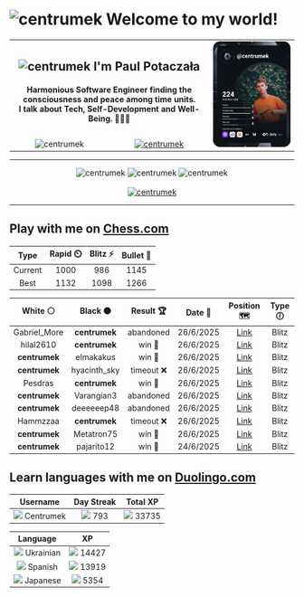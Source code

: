 <h1>
  <img
    src="https://emojis.slackmojis.com/emojis/images/1531849430/4246/blob-sunglasses.gif"
    width="30"
    alt="centrumek"
  />
  Welcome to my world!
</h1>

<table>
  <tbody>
    <tr>
      <td align="center" width="70%" colspan="2">
        <h2>
          <img
            src="https://raw.githubusercontent.com/MartinHeinz/MartinHeinz/master/wave.gif"
            width="30px"
            alt="centrumek"
          />
          I'm Paul Potaczała
        </h2>
        <h4>
          Harmonious Software Engineer finding the consciousness and peace among time units.
          <br/>
          I talk about Tech, Self-Development and Well-Being. 🌿🧘🚀
        </h4>
      </td>
      <td width="30%" rowspan="2">
        <a href="https://app.daily.dev/centrumek">
          <img
            src="./devcard.svg"
            alt="centrumek"
          />
        </a>
      </td>
    </tr>
    <tr align="center">
      <td>
        <img
          src="https://komarev.com/ghpvc/?username=centrumek&label=visitors&color=0e75b6&style=flat"
          alt="centrumek"
        >
      </td>
      <td>
        <a href="https://stackoverflow.com/users/14496012/centrumek">
          <img
            src="https://stackoverflow.com/users/flair/14496012.png?theme=dark"
            alt="centrumek"
          >
        </a>
      </td>
    </tr>
  </tbody>
</table>

---
<div align="center">
  <img 
    src="https://github-readme-stats.vercel.app/api?username=centrumek&show_icons=true&count_private=true&theme=dark&hide_border=true&hide=issues,contribs&bg_color=00000000"
    alt="centrumek"
  />
  <img
    src="https://github-readme-stats.vercel.app/api/top-langs/?username=centrumek&layout=compact&hide_border=true&theme=dark&bg_color=00000000&langs_count=6&exclude_repo=air-statistic-app"
    alt="centrumek"
  />
  <img 
    src="https://github-readme-streak-stats.herokuapp.com?user=centrumek&theme=dark&hide_border=true&background=FFFFFF00"
    alt="centrumek"
  />
  <br/>
  <br/>
  <a href="https://www.buymeacoffee.com/centrumek">
    <img
      src="https://cdn.buymeacoffee.com/buttons/v2/default-orange.png"
      height="50"
      width="210"
      alt="centrumek"
    />
  </a>
</div>

---

## Play with me on [Chess.com](https://www.chess.com/member/centrumek)

<div align="center">
<!--START_SECTION:chessStats-->
<!-- Automatically generated with https://github.com/Balastrong/chess-stats-action -->

| Type | Rapid ⏲️ | Blitz ⚡ | Bullet 🔫 |
|:---:|:---:|:---:|:---:|
| Current | 1000 | 986 | 1145 |
| Best | 1132 | 1098 | 1266 |

| White ⚪ | Black ⚫ | Result 🏆 | Date 📅 | Position 🗺️ | Type 🕕 |
|:---:|:---:|:---:|:---:|:---:|:---:|
| Gabriel_More | **centrumek** | abandoned  | 26/6/2025 | <a href="http://www.ee.unb.ca/cgi-bin/tervo/fen.pl?select=r2q1br1/4k3/1pN1bn1n/2p3p1/p6p/2PBP2P/PPQN1PPB/1K1R3R b - - 1 22">Link</a> | Blitz |
| hilal2610 | **centrumek** | win 🥇 | 26/6/2025 | <a href="http://www.ee.unb.ca/cgi-bin/tervo/fen.pl?select=8/6k1/p5p1/1p1r1pKr/3P1P2/1P2R2P/P7/3R4 w - - 6 41">Link</a> | Blitz |
| **centrumek** | elmakakus | win 🥇 | 26/6/2025 | <a href="http://www.ee.unb.ca/cgi-bin/tervo/fen.pl?select=r4rk1/ppBb1pbp/4n1p1/3p2N1/3P4/2P3P1/PP3P1P/R2Q1RK1 b - - 0 15">Link</a> | Blitz |
| **centrumek** | hyacinth_sky | timeout ❌ | 26/6/2025 | <a href="http://www.ee.unb.ca/cgi-bin/tervo/fen.pl?select=8/p1p2pk1/1p3bp1/2r5/1KP5/8/8/1q6 w - - 2 52">Link</a> | Blitz |
| Pesdras | **centrumek** | win 🥇 | 26/6/2025 | <a href="http://www.ee.unb.ca/cgi-bin/tervo/fen.pl?select=6r1/p3B2k/2p1p2p/3pr3/8/7P/1PP2PP1/2R3K1 w - - 2 27">Link</a> | Blitz |
| **centrumek** | Varangian3 | abandoned  | 26/6/2025 | <a href="http://www.ee.unb.ca/cgi-bin/tervo/fen.pl?select=r4rk1/p1p2ppp/8/1p1PN3/3K4/P1P5/1nP5/R7 w - - 0 27">Link</a> | Blitz |
| **centrumek** | deeeeeep48 | abandoned  | 26/6/2025 | <a href="http://www.ee.unb.ca/cgi-bin/tervo/fen.pl?select=r1b2r2/ppp1n1kp/2p5/4q3/N6N/P7/2P1P3/R3KB2 w Q - 0 18">Link</a> | Blitz |
| Hammzzaa | **centrumek** | timeout ❌ | 26/6/2025 | <a href="http://www.ee.unb.ca/cgi-bin/tervo/fen.pl?select=7k/p4R2/6p1/8/8/4P1P1/B5P1/R6K b - - 1 36">Link</a> | Blitz |
| **centrumek** | Metatron75 | win 🥇 | 26/6/2025 | <a href="http://www.ee.unb.ca/cgi-bin/tervo/fen.pl?select=r2qkb1r/1b1np3/p2p2Bp/1p4p1/8/2N2P2/PPP3PP/R1BQK2R b KQkq - 1 14">Link</a> | Blitz |
| **centrumek** | pajarito12 | win 🥇 | 24/6/2025 | <a href="http://www.ee.unb.ca/cgi-bin/tervo/fen.pl?select=4R1k1/7p/5Kp1/1P4P1/5p2/2P1p3/8/3r4 b - - 1 47">Link</a> | Blitz |

<!--END_SECTION:chessStats-->
</div>

## Learn languages with me on [Duolingo.com](https://www.duolingo.com/profile/Centrumek)

<div align="center">
<!--START_SECTION:duolingoStats-->
<!-- Automatically generated with https://github.com/centrumek/duolingo-readme-stats-->

| Username | Day Streak | Total XP |
|:---:|:---:|:---:|
| <img src="https://raw.githubusercontent.com/centrumek/duolingo-readme-stats/main/assets/duolingo.png" height="12"> Centrumek | <img src="https://raw.githubusercontent.com/centrumek/duolingo-readme-stats/main/assets/streakinactive.svg" height="12"> 793 | <img src="https://raw.githubusercontent.com/centrumek/duolingo-readme-stats/main/assets/xp.svg" height="12"> 33735 | <img src="https://raw.githubusercontent.com/centrumek/duolingo-readme-stats/main/assets/xp.svg" height="12"> 0 |

| Language | XP |
|:---:|:---:|
| <img src="https://raw.githubusercontent.com/centrumek/duolingo-readme-stats/main/assets/langs/ukrainian.svg" height="12"> Ukrainian | <img src="https://raw.githubusercontent.com/centrumek/duolingo-readme-stats/main/assets/xp.svg" height="12"> 14427 |
| <img src="https://raw.githubusercontent.com/centrumek/duolingo-readme-stats/main/assets/langs/spanish.svg" height="12"> Spanish | <img src="https://raw.githubusercontent.com/centrumek/duolingo-readme-stats/main/assets/xp.svg" height="12"> 13919 |
| <img src="https://raw.githubusercontent.com/centrumek/duolingo-readme-stats/main/assets/langs/japanese.svg" height="12"> Japanese | <img src="https://raw.githubusercontent.com/centrumek/duolingo-readme-stats/main/assets/xp.svg" height="12"> 5354 |

<!--END_SECTION:duolingoStats-->
</div>
<!--
**centrumek/centrumek** is a ✨ _special_ ✨ repository because its `README.md` (this file) appears on your GitHub profile.

Here are some ideas to get you started:

- 🔭 I’m currently working on ...
- 🌱 I’m currently learning ...
- 👯 I’m looking to collaborate on ...
- 🤔 I’m looking for help with ...
- 💬 Ask me about ...
- 📫 How to reach me: ...
- 😄 Pronouns: ...
- ⚡ Fun fact: ...
-->
